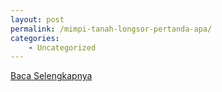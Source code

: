 ```yaml
---
layout: post
permalink: /mimpi-tanah-longsor-pertanda-apa/
categories:
    - Uncategorized
---
```


[Baca Selengkapnya](/06)